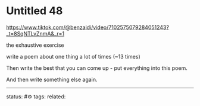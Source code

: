 # Untitled 48
https://www.tiktok.com/@benzaidi/video/7102575079284051243?_t=8SqNTLvZnmA&_r=1

the exhaustive exercise

write a poem about one thing a lot of times (~13 times)

Then write the best that you can come up - put everything into this poem.

And then write something else again.



---
status: #⚙️ 
tags: 
related: 